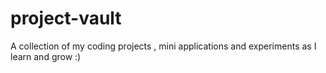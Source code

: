 # project-vault
A  collection of my coding projects , mini applications and experiments as I learn and grow :)
